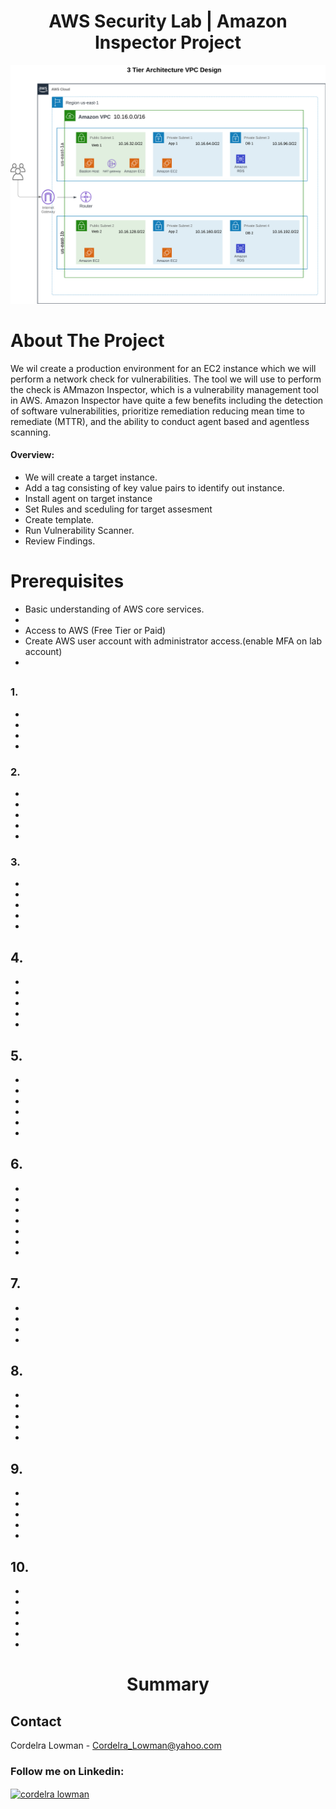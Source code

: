 # <h1 align="center">AWS Security Lab | Amazon Inspector Project</h3>

![](https://github.com/CTheTechGuru/AWS-Networking-3-Tier-Architecture/blob/main/images/C%20Diagram%20-%20Page%201(1).png?raw=true)





<!-- PROJECT Details-->
# About The Project

We wil create a production environment for an EC2 instance which we will perform a network check for vulnerabilities. The tool we will use to perform the check is AMmazon Inspector, which is a vulnerability management tool in AWS.
Amazon Inspector have quite a few benefits including the detection of software vulnerabilities, prioritize remediation reducing mean time to remediate (MTTR), and the ability to conduct agent based and agentless scanning. 


#### Overview:
* We will create a target instance.
* Add a tag consisting of key value pairs to identify out instance.
* Install agent on target instance
* Set Rules and sceduling for target assesment
* Create template.
* Run Vulnerability Scanner.
* Review Findings. 



 # Prerequisites


* Basic understanding of AWS core services.
* 
* Access to AWS (Free Tier or Paid)
* Create AWS user account with administrator access.(enable MFA on lab account)
* 

##  

### 1. 

*
*
*
*










### 2. 

*
*
*
*
*

  

  

### 3.

*
*
*
*
*



## 4.

*
*
*
*
*


 
## 5.

*
*
*
*
*
*




## 6.  

*
*
*
*
*
*
*


## 7. 
 
*
*
*
*


## 8. 

*
*
*
*
*


  
 
## 9. 

*
*
*
*
*




 
## 10.

*
*
*
*
*
*


<h1 align="center">Summary</h3>







<!-- CONTACT -->
## Contact

Cordelra Lowman - Cordelra_Lowman@yahoo.com

<h3 align="left">Follow me on Linkedin:</h3>
<p align="left">
<a href="https://linkedin.com/in/cordelra lowman" target="blank"><img align="center" src="https://raw.githubusercontent.com/rahuldkjain/github-profile-readme-generator/master/src/images/icons/Social/linked-in-alt.svg" alt="cordelra lowman" height="30" width="40" /></a>
</p>






